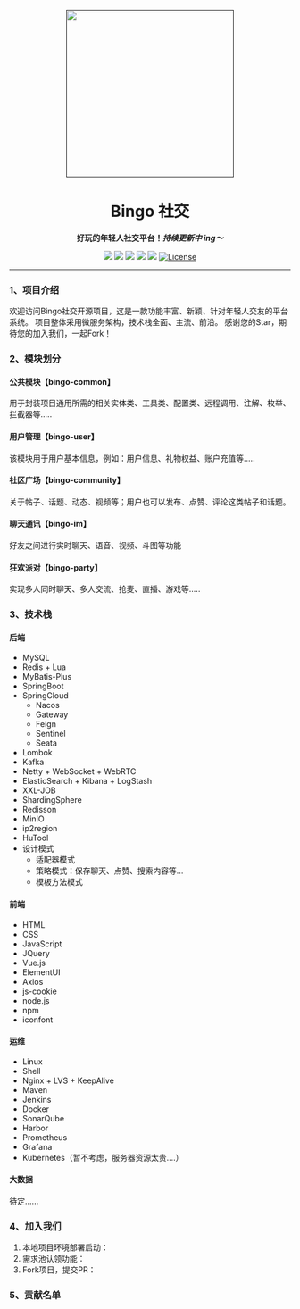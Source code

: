 <p align="center">
    <a href="" target="_blank">
      <img src="" width="300" />
    </a>
</p>

<h1 align="center">Bingo 社交</h1>
<p align="center"><strong>好玩的年轻人社交平台！<em>持续更新中 ing～</em></strong></p>

<div align="center">
    <a href="#"><img src="https://img.shields.io/badge/公众号-程序员阿斌-blue.svg?style=plasticr"></a>
    <a href="#"><img src="https://img.shields.io/badge/交流群-加入开发-green.svg?style=plasticr"></a>
    <a href="https://github.com/zongzibinbin/MallChat"><img src="https://img.shields.io/badge/github-项目地址-yellow.svg?style=plasticr"></a>
    <a href="https://gitee.com/zhongzhibinbin/MallChat"><img src="https://img.shields.io/badge/码云-项目地址-orange.svg?style=plasticr"></a>
    <a href="https://github.com/Evansy/MallChatWeb"><img src="https://img.shields.io/badge/前端-项目地址-blueviolet.svg?style=plasticr"></a>
    <a href="https://github.com/zongzibinbin/MallChat/stargazers" target="_blank">
        <img alt="License" src="https://img.shields.io/github/stars/zongzibinbin/MallChat.svg?style=social">
    </a>
</div>

---

### 1、项目介绍

欢迎访问Bingo社交开源项目，这是一款功能丰富、新颖、针对年轻人交友的平台系统。 项目整体采用微服务架构，技术栈全面、主流、前沿。
感谢您的Star，期待您的加入我们，一起Fork！

### 2、模块划分

#### 公共模块【bingo-common】

用于封装项目通用所需的相关实体类、工具类、配置类、远程调用、注解、枚举、拦截器等.....

#### 用户管理【bingo-user】

该模块用于用户基本信息，例如：用户信息、礼物权益、账户充值等.....

#### 社区广场【bingo-community】

关于帖子、话题、动态、视频等；用户也可以发布、点赞、评论这类帖子和话题。

#### 聊天通讯【bingo-im】

好友之间进行实时聊天、语音、视频、斗图等功能

#### 狂欢派对【bingo-party】

实现多人同时聊天、多人交流、抢麦、直播、游戏等.....

### 3、技术栈

#### 后端

- MySQL
- Redis + Lua
- MyBatis-Plus
- SpringBoot
- SpringCloud
    - Nacos
    - Gateway
    - Feign
    - Sentinel
    - Seata
- Lombok
- Kafka
- Netty + WebSocket + WebRTC
- ElasticSearch + Kibana + LogStash
- XXL-JOB
- ShardingSphere
- Redisson
- MinIO
- ip2region
- HuTool
- 设计模式
    - 适配器模式
    - 策略模式：保存聊天、点赞、搜索内容等...
    - 模板方法模式

#### 前端

- HTML
- CSS
- JavaScript
- JQuery
- Vue.js
- ElementUI
- Axios
- js-cookie
- node.js
- npm
- iconfont

#### 运维

- Linux
- Shell
- Nginx + LVS + KeepAlive
- Maven
- Jenkins
- Docker
- SonarQube
- Harbor
- Prometheus
- Grafana
- Kubernetes（暂不考虑，服务器资源太贵....）

#### 大数据

待定......

### 4、加入我们

1. 本地项目环境部署启动：
2. 需求池认领功能：
3. Fork项目，提交PR：

### 5、贡献名单


